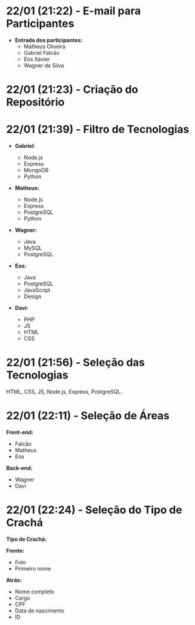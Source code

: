 # 22/01 (21:22) - E-mail para Participantes

- **Entrada dos participantes:**
  - Matheus Oliveira
  - Gabriel Falcão
  - Eos Xavier
  - Wagner da Silva

# 22/01 (21:23) - Criação do Repositório

# 22/01 (21:39) - Filtro de Tecnologias

- **Gabriel:**
  - Node.js
  - Express
  - MongoDB
  - Python

- **Matheus:**
  - Node.js
  - Express
  - PostgreSQL
  - Python

- **Wagner:**
  - Java
  - MySQL
  - PostgreSQL

- **Eos:**
  - Java
  - PostgreSQL
  - JavaScript
  - Design

- **Davi:**
  - PHP
  - JS
  - HTML
  - CSS

# 22/01 (21:56) - Seleção das Tecnologias

HTML, CSS, JS, Node.js, Express, PostgreSQL.

# 22/01 (22:11) - Seleção de Áreas

**Front-end:**
- Falcão
- Matheus
- Eos

**Back-end:**
- Wagner
- Davi

# 22/01 (22:24) - Seleção do Tipo de Crachá

**Tipo de Crachá:**

**Frente:**
- Foto
- Primeiro nome

**Atrás:**
- Nome completo
- Cargo
- CPF
- Data de nascimento
- ID